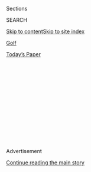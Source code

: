 <div id="app">

<div>

<div>

<div>

<div class="NYTAppHideMasthead css-1q2w90k e1suatyy0">

<div class="section css-ui9rw0 e1suatyy2">

<div class="css-eph4ug er09x8g0">

<div class="css-6n7j50">

</div>

<span class="css-1dv1kvn">Sections</span>

<div class="css-10488qs">

<span class="css-1dv1kvn">SEARCH</span>

</div>

[Skip to content](#site-content)[Skip to site
index](#site-index)

</div>

<div id="masthead-section-label" class="css-1wr3we4 eaxe0e00">

[Golf](https://www.nytimes3xbfgragh.onion/section/sports/golf)

</div>

<div class="css-10698na e1huz5gh0">

</div>

</div>

<div id="masthead-bar-one" class="section hasLinks css-15hmgas e1csuq9d3">

<div class="css-uqyvli e1csuq9d0">

</div>

<div class="css-1uqjmks e1csuq9d1">

</div>

<div class="css-9e9ivx">

[](https://myaccount.nytimes3xbfgragh.onion/auth/login?response_type=cookie&client_id=vi)

</div>

<div class="css-1bvtpon e1csuq9d2">

[Today’s
Paper](https://www.nytimes3xbfgragh.onion/section/todayspaper)

</div>

</div>

</div>

</div>

<div data-aria-hidden="false">

<div id="site-content" data-role="main">

<div>

<div class="css-1aor85t" style="opacity:0.000000001;z-index:-1;visibility:hidden">

<div class="css-1hqnpie">

<div class="css-epjblv">

<span class="css-17xtcya">[Golf](/section/sports/golf)</span><span class="css-x15j1o">|</span><span class="css-fwqvlz">Collin
Morikawa’s Joyful Win Broke Through Golf’s Pandemic
Fog</span>

</div>

<div class="css-k008qs">

<div class="css-1iwv8en">

<span class="css-18z7m18"></span>

<div>

</div>

</div>

<span class="css-1n6z4y">https://nyti.ms/2DSKjbq</span>

<div class="css-1705lsu">

<div class="css-4xjgmj">

<div class="css-4skfbu" data-role="toolbar" data-aria-label="Social Media Share buttons, Save button, and Comments Panel with current comment count" data-testid="share-tools">

  - 
  - 
  - 
  - 
    
    <div class="css-6n7j50">
    
    </div>

  - 

</div>

</div>

</div>

</div>

</div>

</div>

<div class="css-13pd83m">

</div>

<div id="top-wrapper" class="css-1sy8kpn">

<div id="top-slug" class="css-l9onyx">

Advertisement

</div>

[Continue reading the main
story](#after-top)

<div class="ad top-wrapper" style="text-align:center;height:100%;display:block;min-height:250px">

<div id="top" class="place-ad" data-position="top" data-size-key="top">

</div>

</div>

<div id="after-top">

</div>

</div>

<div>

<div id="sponsor-wrapper" class="css-1hyfx7x">

<div id="sponsor-slug" class="css-19vbshk">

Supported by

</div>

[Continue reading the main
story](#after-sponsor)

<div id="sponsor" class="ad sponsor-wrapper" style="text-align:center;height:100%;display:block">

</div>

<div id="after-sponsor">

</div>

</div>

<div class="css-186x18t">

</div>

<div class="css-1vkm6nb ehdk2mb0">

# Collin Morikawa’s Joyful Win Broke Through Golf’s Pandemic Fog

</div>

Morikawa, 23, delivered a dazzling final round at the P.G.A.
Championship to become the long-overdue first major champion of the 2020
season.

<div class="css-79elbk" data-testid="photoviewer-wrapper">

<div class="css-z3e15g" data-testid="photoviewer-wrapper-hidden">

</div>

<div class="css-1a48zt4 ehw59r15" data-testid="photoviewer-children">

![<span class="css-16f3y1r e13ogyst0" data-aria-hidden="true">Collin
Morikawa watching the lid of the Wanamaker Trophy fall off during
Sunday’s award ceremony at the P.G.A.
Championship.</span><span class="css-cnj6d5 e1z0qqy90" itemprop="copyrightHolder"><span class="css-1ly73wi e1tej78p0">Credit...</span><span><span>Jamie
Squire/Getty
Images</span></span></span>](https://static01.graylady3jvrrxbe.onion/images/2020/08/10/sports/10pgafolo/merlin_175530015_40368c8f-64bf-445d-ab0a-395ca60bfd55-articleLarge.jpg?quality=75&auto=webp&disable=upscale)

</div>

</div>

<div class="css-18e8msd">

<div class="css-vp77d3 epjyd6m0">

<div class="css-1baulvz">

By <span class="css-1baulvz last-byline" itemprop="name">Brian
Murphy</span>

</div>

</div>

  - 
    
    <div class="css-ld3wwf e16638kd2">
    
    Aug. 10,
    2020
    
    </div>

  - 
    
    <div class="css-4xjgmj">
    
    <div class="css-d8bdto" data-role="toolbar" data-aria-label="Social Media Share buttons, Save button, and Comments Panel with current comment count" data-testid="share-tools">
    
      - 
      - 
      - 
      - 
        
        <div class="css-6n7j50">
        
        </div>
    
      - 
    
    </div>
    
    </div>

</div>

</div>

<div class="section meteredContent css-1r7ky0e" name="articleBody" itemprop="articleBody">

<div class="css-1fanzo5 StoryBodyCompanionColumn">

<div class="css-53u6y8">

As Collin Morikawa hoisted the huge Wanamaker Trophy above his head on
Sunday evening, giving it a quick, jubilant shake, the lid went
clattering off. Again, he was providing exactly what golf needed in a
season dimmed by plague.

First the 23-year-old Morikawa delivered a dazzling final round to [win
the P.G.A.
Championship](https://www.nytimes3xbfgragh.onion/2020/08/09/sports/golf/pga-championship-collin-morikawa.html)at
San Francisco’s T.P.C. Harding Park, becoming the long-overdue first
major champion of 2020. Then came the comic relief, the sheepish smile
as the top of the trophy went astray.

After Morikawa made two unforgettable shots to emerge from a throng of
tenacious contenders on the back nine Sunday, it was tempting to
consider the future of the game, all the more so since that throng
included Matthew Wolff, a 21-year-old in his first major, and Scottie
Scheffler, a 24-year-old, who finished tied for fourth.

But the real value of Morikawa’s beguiling, gutsy victory lay more in
what it showed about the state of golf now than what it portended.

</div>

</div>

<div class="css-1fanzo5 StoryBodyCompanionColumn">

<div class="css-53u6y8">

When he drove the ball off the tee to within seven feet of the hole on
No. 16, a dream shot setting up an eagle putt, Morikawa made it easy to
forget that this major tournament was being held three months late and
shadowed by the coronavirus pandemic.

</div>

</div>

<div class="css-cfo9c3">

</div>

<div class="css-1fanzo5 StoryBodyCompanionColumn">

<div class="css-53u6y8">

According to [early ratings
returns](https://golfweek.usatoday.com/2020/08/08/golf-on-tv-ratings-espn-cbs-pga-tour/),
the tournament drew its biggest TV audience in five years, even as golf
was competing with the resumption of U.S. league sports. And, as has
happened throughout the PGA Tour’s return since mid-June, fans turned
out in person despite being prohibited from attending, notably
collapsing parts of the fencing that blocked views of the 12th and 13th
holes from the viewing public.  
  
Golden State Warriors guard Stephen Curry was an exception to the
fan-less rule that has governed golf’s return. With his team eliminated
from the N.B.A. postseason, Curry followed Morikawa’s group on Sunday,
then crashed the post-round news conference to offer his caddying
services to the champion.

Morikawa, a Lakers fan, declined.

The interest in Sunday’s final owed as much to Morikawa’s jaw-dropping
shots as it did to a preposterously talented field which, at one point
on Sunday, featured a seven-person tie for the lead.

</div>

</div>

<div class="css-1fanzo5 StoryBodyCompanionColumn">

<div class="css-53u6y8">

Paul Casey, the 43-year-old Englishman, ended the day in a tie for
second with Dustin Johnson. They finished two strokes behind Morikawa’s
13-under-par for the tournament after he shot a final round six-under
64.

</div>

</div>

<div class="css-79elbk" data-testid="photoviewer-wrapper">

<div class="css-z3e15g" data-testid="photoviewer-wrapper-hidden">

</div>

<div class="css-1a48zt4 ehw59r15" data-testid="photoviewer-children">

![<span class="css-16f3y1r e13ogyst0" data-aria-hidden="true"> Some
spectators found a way around the tournament’s attendance ban, watching
Scottie Scheffler and his caddie walk on the 13th
hole.  </span><span class="css-cnj6d5 e1z0qqy90" itemprop="copyrightHolder"><span class="css-1ly73wi e1tej78p0">Credit...</span><span>John
G Mabanglo/EPA, via
Shutterstock</span></span>](https://static01.graylady3jvrrxbe.onion/images/2020/08/10/sports/10pgafolo-3/merlin_175526751_13362b29-7fea-4a22-b2e9-203ea6c5d3f6-articleLarge.jpg?quality=75&auto=webp&disable=upscale)

</div>

</div>

<div class="css-1fanzo5 StoryBodyCompanionColumn">

<div class="css-53u6y8">

A win for either would have carried significance. Casey has started more
major championships (64) without gaining a title than any other active
player. And this was the fourth time that Johnson has held or shared a
54-hole lead at a major and been unable to close the deal, an
ignominious
record.

<div id="NYT_MAIN_CONTENT_2_REGION" class="css-9tf9ac">

<div>

<div id="styln-prism-freeform-1595872471455" class="section interactive-content interactive-size-medium css-1ftcdic">

<div class="css-17ih8de interactive-body">

<div id="prism-freeform-block-64350" class="css-19mumt8" data-role="complementary" data-storyline="Sports and the Virus" data-truncated="false" tabindex="0">

<div class="css-a8d9oz">

<div>

### Sports and the Virus

#### 

Updated Sept. 8, 2020

Here’s what’s happening as the world of sports slowly comes back to
life:

  -   - As the United States Open enters its second week without fans,
        an Italian restaurateur stands outside the gates and [bellows
        his
        support](https://www.nytimes3xbfgragh.onion/2020/09/06/sports/tennis/US-Open-Matteo-Berrettini-fan.html?action=click&pgtype=Article&state=default&region=MAIN_CONTENT_2&context=storylines_keepup) for
        his favorite player.
      - The coronavirus pandemic has had an [uneven impact on high
        school
        football](https://www.nytimes3xbfgragh.onion/2020/09/03/sports/ncaafootball/high-school-football-coronavirus-pandemic.html?action=click&pgtype=Article&state=default&region=MAIN_CONTENT_2&context=storylines_keepup) across
        the United States.
      - The [most complicated puzzle in sports is the return of college
        athletics](https://www.nytimes3xbfgragh.onion/2020/09/02/sports/ncaafootball/coronavirus-cal-athletics-season.html?action=click&pgtype=Article&state=default&region=MAIN_CONTENT_2&context=storylines_keepup) during
        a pandemic. The University of California, Berkeley is allowing
        The Times an inside look at their journey’s ups and downs.

<div id="styln-survey-component-64350" class="styln-survey-component">

</div>

</div>

</div>

</div>

</div>

</div>

</div>

</div>

For all his talent, Johnson, 36, has won just one major, the 2016 United
States Open — a point [impudently noted on Saturday night by Brooks
Koepka](https://www.nytimes3xbfgragh.onion/2020/08/07/sports/brooks-koepka-pga-championship.html),
winner of the previous two P.G.A. Championships.

“I like my chances,” said Koepka, who was two strokes behind Johnson
after the third round. “When I’ve been in this position before, I’ve
capitalized.”

He noted that Johnson had “only won one, so — I’m playing good, so we’ll
see.”

Koepka quickly fell out of contention on Sunday, shooting a four-over
74, while Rory McIlroy publicly challenged his comments about Johnson.

“Sort of hard to knock a guy that’s got 21 wins on the PGA Tour, which
is three times what Brooks has,” said McIlroy, who, like Koepka, is a
four-time major winner.

Ultimately, though, that squabble and Johnson's unfortunate retreat from
the top of the leaderboard paled next to Morikawa’s thrilling, and
remarkably mature, play.

</div>

</div>

<div class="css-1fanzo5 StoryBodyCompanionColumn">

<div class="css-53u6y8">

“All my caddie friends say the same thing,” said his caddie, J.J.
Jakovac. “They’re like, I just cannot get over how mature your guy is.
He’s like an old soul or something.”

Morikawa’s familiarity with the course certainly helped him. By his own
calculations, he played at Harding Park at least a dozen times during
his college career at the nearby University of California, Berkeley.

“To be honest, through college, it wasn’t my favorite,” he said. “I
don’t think I played it extremely well.”

Just a little over a year after turning pro, Morikawa has now won three
times on the PGA Tour, twice in the relative silence of this summer’s
spectator-free tournaments. Morikawa said he wouldn’t have minded
hearing a big reaction when his 293-yard drive at 16 reached the green,
since he and his caddie couldn’t see where the ball ended up.

“This is the one time I really wish there were crowds right there,” he
said.

Still, his 65 and 64 over the weekend gave him the lowest closing
36-hole score ever at a men’s major. The previous record of 130 was held
by Tom Watson (1977 British Open), Ian Baker-Finch (1991 British Open),
Anders Forsbrand (1994 British Open), Marc Leishman (2015 British Open)
and Tiger Woods (2018 P.G.A. Championship).

So Morikawa wasn’t inclined to think about what was missing, except,
very briefly, the lid to his new trophy.

Gwen Knapp contributed to this article.

</div>

</div>

<div>

</div>

</div>

<div>

</div>

<div>

</div>

<div>

</div>

<div>

<div id="bottom-wrapper" class="css-1ede5it">

<div id="bottom-slug" class="css-l9onyx">

Advertisement

</div>

[Continue reading the main
story](#after-bottom)

<div id="bottom" class="ad bottom-wrapper" style="text-align:center;height:100%;display:block;min-height:90px">

</div>

<div id="after-bottom">

</div>

</div>

</div>

</div>

</div>

## Site Index

<div>

</div>

## Site Information Navigation

  - [© <span>2020</span> <span>The New York Times
    Company</span>](https://help.nytimes3xbfgragh.onion/hc/en-us/articles/115014792127-Copyright-notice)

<!-- end list -->

  - [NYTCo](https://www.nytco.com/)
  - [Contact
    Us](https://help.nytimes3xbfgragh.onion/hc/en-us/articles/115015385887-Contact-Us)
  - [Work with us](https://www.nytco.com/careers/)
  - [Advertise](https://nytmediakit.com/)
  - [T Brand Studio](http://www.tbrandstudio.com/)
  - [Your Ad
    Choices](https://www.nytimes3xbfgragh.onion/privacy/cookie-policy#how-do-i-manage-trackers)
  - [Privacy](https://www.nytimes3xbfgragh.onion/privacy)
  - [Terms of
    Service](https://help.nytimes3xbfgragh.onion/hc/en-us/articles/115014893428-Terms-of-service)
  - [Terms of
    Sale](https://help.nytimes3xbfgragh.onion/hc/en-us/articles/115014893968-Terms-of-sale)
  - [Site
    Map](https://spiderbites.nytimes3xbfgragh.onion)
  - [Help](https://help.nytimes3xbfgragh.onion/hc/en-us)
  - [Subscriptions](https://www.nytimes3xbfgragh.onion/subscription?campaignId=37WXW)

</div>

</div>

</div>

</div>
